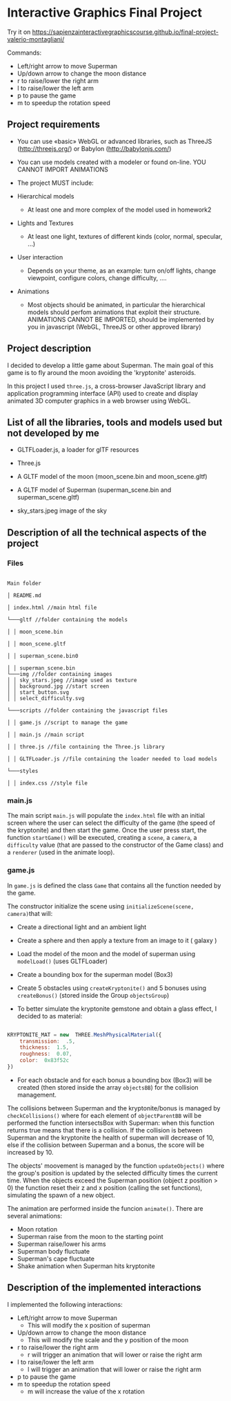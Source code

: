 
# Interactive Graphics Final Project

Try it on https://sapienzainteractivegraphicscourse.github.io/final-project-valerio-montagliani/

  

Commands:

- Left/right arrow to move Superman
- Up/down arrow to change the moon distance
- r to raise/lower the right arm
- l to raise/lower the left arm
- p to pause the game
- m to speedup the rotation speed

## Project requirements

- You can use «basic» WebGL or advanced libraries, such as ThreeJS (http://threejs.org/) or Babylon (http://babylonjs.com/)

- You can use models created with a modeler or found on-line.
YOU CANNOT IMPORT ANIMATIONS
- The project MUST include:
- Hierarchical models
	- At least one and more complex of the model used in homework2
- Lights and Textures
	- At least one light, textures of different kinds (color, normal, specular, ...)
- User interaction
	- Depends on your theme, as an example: turn on/off lights, change viewpoint, configure colors, change difficulty, ....
- Animations
	- Most objects should be animated, in particular the hierarchical models should perfom animations that exploit their structure. ANIMATIONS CANNOT BE IMPORTED, should be implemented by you in javascript (WebGL, ThreeJS or other approved library)

  

## Project description

I decided to develop a little game about Superman. The main goal of this game is to fly around the moon avoiding the 'kryptonite' asteroids.

In this project I used `three.js`, a cross-browser JavaScript library and application programming interface (API) used to create and display animated 3D computer graphics in a web browser using WebGL.

  

## List of all the libraries, tools and models used but not developed by me

- GLTFLoader.js, a loader for glTF resources

- Three.js

- A GLTF model of the moon (moon_scene.bin and moon_scene.gltf)

- A GLTF model of Superman (superman_scene.bin and superman_scene.gltf)

- sky_stars.jpeg image of the sky

  

## Description of all the technical aspects of the project

### Files

```

Main folder

│ README.md

│ index.html //main html file

└───gltf //folder containing the models

│ │ moon_scene.bin

│ │ moon_scene.gltf

│ │ superman_scene.bin0

│ │ superman_scene.bin
└───img //folder containing images
│ │ sky_stars.jpeg //image used as texture
│ │ background.jpg //start screen
│ │ start_button.svg 
│ │ select_difficulty.svg

└───scripts //folder containing the javascript files

│ │ game.js //script to manage the game

│ │ main.js //main script

│ │ three.js //file containing the Three.js library

│ │ GLTFLoader.js //file containing the loader needed to load models

└───styles

│ │ index.css //style file

```

### main.js

The main script `main.js` will populate the `index.html` file with an initial screen where the user can select the difficulty of the game (the speed of the kryptonite) and then start the game. Once the user press start, the function `startGame()` will be executed, creating a `scene`, a `camera`, a `difficulty` value (that are passed to the constructor of the Game class) and a `renderer` (used in the animate loop).

### game.js

In `game.js` is defined the class `Game` that contains all the function needed by the game.

The constructor initialize the scene using `initializeScene(scene, camera)`that will:

- Create a directional light and an ambient light

- Create a sphere and then apply a texture from an image to it ( galaxy )

- Load the model of the moon and the model of superman using `modelLoad()` (uses GLTFLoader)

- Create a bounding box for the superman model (Box3)

- Create 5 obstacles using `createKryptonite()` and 5 bonuses using `createBonus()` (stored inside the Group `objectsGroup`)

- To better simulate the kryptonite gemstone and obtain a glass effect, I decided to as material:

```js

KRYPTONITE_MAT = new  THREE.MeshPhysicalMaterial({
	transmission:  .5,
	thickness:  1.5,
	roughness:  0.07,
	color:  0x83f52c
})

```

- For each obstacle and for each bonus a bounding box (Box3) will be created (then stored inside the array `objectsBB`) for the collision management.

The collisions between Superman and the kryptonite/bonus is managed by `checkCollisions()` where for each element of `objectParentBB` will be performed the function intersectsBox with Superman: when this function returns true means that there is a collision. If the collision is between Superman and the kryptonite the health of superman will decrease of 10, else if the collision between Superman and a bonus, the score will be increased by 10.

The objects' moovement is managed by the function `updateObjects()` where the group's position is updated by the selected difficulty times the current time. When the objects exceed the Superman position (object z position > 0) the function reset their z and x position (calling the set functions), simulating the spawn of a new object.


The animation are performed inside the funcion `animate()`. There are several animations:

- Moon rotation
- Superman raise from the moon to the starting point
- Superman raise/lower his arms
- Superman body fluctuate
- Superman's cape fluctuate
- Shake animation when Superman hits kryptonite

  

## Description of the implemented interactions

I implemented the following interactions:
- Left/right arrow to move Superman
	- This will modify the x position of superman
- Up/down arrow to change the moon distance
	- This will modify the scale and the y position of the moon
- r to raise/lower the right arm
	- r will trigger an animation that will lower or raise the right arm
- l to raise/lower the left arm
	- l will trigger an animation that will lower or raise the right arm
- p to pause the game
- m to speedup the rotation speed
	- m will increase the value of the x rotation